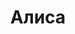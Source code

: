 ---
title: "Алиса"
description: "Я модель известных журналов, ухоженная девушка с обворожительной фигурой. Я предлагаю услуги девушки vip сопровождения. Предпочитаю проводить время за ужином в ресторане и успешных мужчин. При этом гарантирую умение вести себя в обществе и дарить наслаждение в постели. 

Мое хобби – это латиноамериканские танцы, поэтому я могу порадовать мужчину эротическим искусством танца живота. Кроме этого, я изучаю французский и уже вполне искусно им владею. Девушки эскорт услуги должны иметь высшее образование, чтобы поддержать беседу в любых обстоятельствах, и я не исключение. Свяжитесь с нашим менеджером и он организует VIP встречу со мной. "
Price: "От 1000$"
height: "170"
weight: "46"
age: "21"
bustSize: "2"
hairColor: "brunet"
visa: "japan"
folder: alisa
mainImage: 1.webp
images:
  - 2.webp
  - 3.webp
---